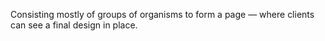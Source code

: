 Consisting mostly of groups of organisms to form a page — where clients can see a final design in place.
